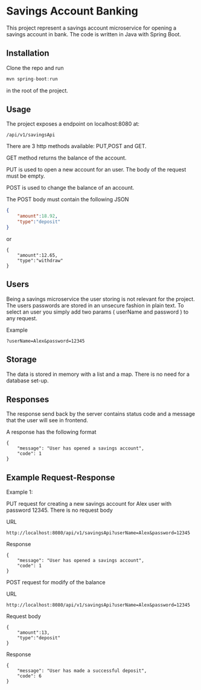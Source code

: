 # Savings Account Banking

This project represent a savings account microservice for opening a savings account in bank. The code is written in Java with Spring Boot.

## Installation

Clone the repo and run
```java
mvn spring-boot:run
```
in the root of the project.

## Usage

The project exposes a endpoint on localhost:8080 at:
```
/api/v1/savingsApi
```

There are 3 http methods available: PUT,POST and GET.

GET method returns the balance of the account.


PUT is used to open a new account for an user. The body of the request must be empty.


POST is used to change the balance of an account.

The POST body must contain the following JSON

```json
{
    "amount":18.92,
    "type":"deposit"
}
```

or

```
{
    "amount":12.65,
    "type":"withdraw"
}
```

## Users

Being a savings microservice the user storing is not relevant for the project. The users passwords are stored in an unsecure fashion in plain text. To select an user you simply add two params ( userName and password ) to any request.

Example

```
?userName=Alex&password=12345
```

## Storage

The data is stored in memory with a list and a map. There is no need for a database set-up.

## Responses

The response send back by the server contains status code and a message that the user will see in frontend.

A response has the following format

```
{
    "message": "User has opened a savings account",
    "code": 1
}
```

## Example Request-Response

Example 1:


PUT request for creating a new savings account for Alex user with password 12345. There is no request body

URL

```
http://localhost:8080/api/v1/savingsApi?userName=Alex&password=12345
```
Response

```
{
    "message": "User has opened a savings account",
    "code": 1
}
```

POST request for modify of the balance

URL

```
http://localhost:8080/api/v1/savingsApi?userName=Alex&password=12345
```


Request body

```
{
    "amount":13,
    "type":"deposit"
}
```

Response

```
{
    "message": "User has made a successful deposit",
    "code": 6
}
```
